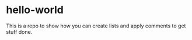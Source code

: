 # hello-world
This is a repo to show how you can create lists and apply comments to get stuff done.
